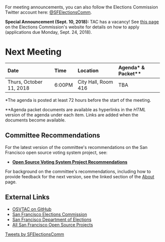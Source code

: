 For meeting announcements, you can also follow the Elections Commission
Twitter account here: [@SFElectionsComm](https://twitter.com/SFElectionsComm).

**Special Announcement (Sept. 10, 2018):** TAC has a vacancy!
See [this page](https://sfgov.org/electionscommission/osvtac-app)
on the Elections Commission's website for details on how to apply
(applications due Monday, Sept. 24, 2018).


# Next Meeting

| Date                      | Time   | Location            | Agenda* & Packet** |
|:--------------------------|:-------|:--------------------|:-------------------|
| Thurs, October 11, 2018   | 6:00PM | City Hall, Room 416 | TBA |


[next-agenda-html]: meetings/2018/2018-09-13/agenda
[next-agenda-pdf]: files/meetings/2018/2018-09-13/2018_09_13_OSVTAC_Agenda.pdf

\*The agenda is posted at least 72 hours before the start of the meeting.

\*\*Agenda packet documents are available as hyperlinks in the _HTML_ version of
the agenda under each item. Links are added when the documents become
available.


## Committee Recommendations

For the latest version of the committee's recommendations on the San Francisco
open source voting system project, see:

* [**Open Source Voting System Project Recommendations**][osvtac-recommendations]

For background on the committee's recommendations, including how to provide
feedback for the next version, see the linked section of the
[About](about#project-recommendations) page.


[osvtac-recommendations]: recommendations/index


## External Links

- [OSVTAC on GitHub](https://github.com/OSVTAC)
- [San Francisco Elections Commission](https://sfgov.org/electionscommission)
- [San Francisco Department of Elections](https://www.sfelections.org)
- [All San Francisco Open Source Projects](http://open.innovatesf.com)

<a class="twitter-timeline" data-width="360" data-height="600" data-theme="light" href="https://twitter.com/SFElectionsComm">
Tweets by SFElectionsComm</a>
<script async src="//platform.twitter.com/widgets.js" charset="utf-8">
</script>
